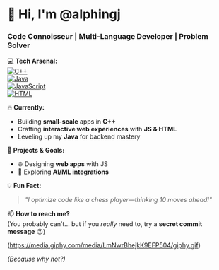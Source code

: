 # 👋 Hi, I'm **@alphingj**  
### **Code Connoisseur | Multi-Language Developer | Problem Solver**  

💻 **Tech Arsenal:**  
[![C++](https://img.shields.io/badge/C++-Expert-blue?logo=c%2B%2B&logoColor=white)](https://en.cppreference.com/)  
[![Java](https://img.shields.io/badge/Java-Proficient-orange?logo=openjdk)](https://www.java.com/)  
[![JavaScript](https://img.shields.io/badge/JavaScript-Dev-yellow?logo=javascript)](https://developer.mozilla.org/en-US/docs/Web/JavaScript)  
[![HTML](https://img.shields.io/badge/HTML-Creator-red?logo=html5)](https://developer.mozilla.org/en-US/docs/Web/HTML)  

🔥 **Currently:**  
- Building **small-scale** apps in **C++**  
- Crafting **interactive web experiences** with **JS & HTML**  
- Leveling up my **Java** for backend mastery  

🚀 **Projects & Goals:**  
 
- 🌐 Designing **web apps** with JS  
- 🤖 Exploring **AI/ML integrations**  

💡 **Fun Fact:**  
> *"I optimize code like a chess player—thinking 10 moves ahead!"*  

📫 **How to reach me?**  
(You probably can’t… but if you *really* need to, try a **secret commit message** 😉)  

(https://media.giphy.com/media/LmNwrBhejkK9EFP504/giphy.gif) 

*(Because why not?)*  


